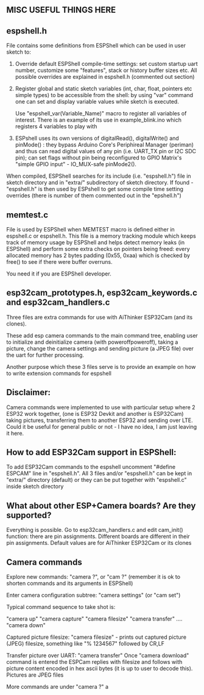 MISC USEFUL THINGS HERE
-----------------------


espshell.h
----------

File contains some definitions from ESPShell which can be used in user sketch to:

1. Override default ESPShell compile-time settings: set custom startup uart number,
   customize some "features", stack or history buffer sizes etc. All possible overrides
   are explained in espshell.h (commented out section)

2. Register global and static sketch variables (int, char, float, pointers etc simple 
   types) to be accessible from the shell: by using "var" command one can set and 
   display variable values while sketch is executed.

   Use "espshell_var(Variable_Name)" macro to register all variables of interest. 
   There is an example of its use in example_blink.ino which registers 4 variables 
   to play with


3. ESPshell uses its own versions of digitalRead(), digitalWrite() and pinMode() :
   they bypass Arduino Core's Periphireal Manager (periman) and thus can read digital
   values of any pin (i.e. UART_TX pin or I2C SDC pin); can set flags without pin being 
   reconfigured to GPIO Matrix's "simple GPIO input" - IO_MUX-safe pinMode2().


When compiled, ESPShell searches for its include (i.e. "espshell.h") file in sketch 
directory and in "extra/" subdirectory of sketch directory. If found - "espshell.h" is 
then used by ESPshell to get some compile time setting overrides (there is number of 
them commented out in the "epshell.h") 



memtest.c
---------

File is used by ESPShell when MEMTEST macro is defined either in espshell.c or espshell.h.
This file is a memory tracking module which keeps track of memory usage by ESPShell and helps
detect memory leaks (in ESPShell) and perform some extra checks on pointers being freed: 
every allocated memory has 2 bytes padding (0x55, 0xaa) which is checked by free() to see
if there were buffer overruns.

You need it if you are ESPShell developer.



esp32cam_prototypes.h, esp32cam_keywords.c and esp32cam_handlers.c 
------------------------------------------------------------------

Three files are extra commands for use with AiThinker ESP32Cam (and its clones).

These add esp camera commands to the main command tree, enabling user to initialize 
and deinitialize camera (with poweroffpoweroff), taking a picture, change the camera 
settings and sending picture (a JPEG file) over the uart for further processing. 

Another purpose which these 3 files serve is to provide an example on how to write 
extension commands for espshell

Disclaimer:
-----------
Camera commands were implemented to use with particular setup where 2 ESP32 work 
together, (one is ESP32 Devkit and another is ESP32Cam) taking pictures, transferring 
them to another ESP32 and sending over LTE. Could it be useful for general public or 
not - I have no idea, I am just leaving it here.


How to add ESP32Cam support in ESPShell:
----------------------------------------

To add ESP32Cam commands to the espshell uncomment "#define ESPCAM" line in "espshell.h".
All 3 files and/or "espshell.h" can be kept in "extra/" directory (default) or they can 
be put together with "espshell.c" inside sketch directory


What about other ESP+Camera boards? Are they supported?
-------------------------------------------------------

Everything is possible. Go to esp32cam_handlers.c and edit cam_init() function: there
are pin assignments. Different boards are different in their pin assignments. Default
values are for AiThinker ESP32Cam or its clones


Camera commands
---------------

Explore new commands: "camera ?", or "cam ?" (remember it is ok to shorten commands and 
its arguments in ESPShell)

Enter camera configuration subtree: "camera settings" (or "cam set")

Typical command sequence to take shot is:

"camera up"
"camera capture"
"camera filesize"
"camera transfer"
....
"camera down"


Captured picture filesize:
"camera filesize" - prints out captured picture (JPEG) filesize, something like "% 1234567" followed by CR,LF

Transfer picture over UART:
"camera transfer"
Once "camera download" command is entered the ESPCam replies with filesize and follows with
picture content encoded in hex ascii bytes (it is up to user to decode this). Pictures are JPEG
files

More commands are under "camera ?"
a
